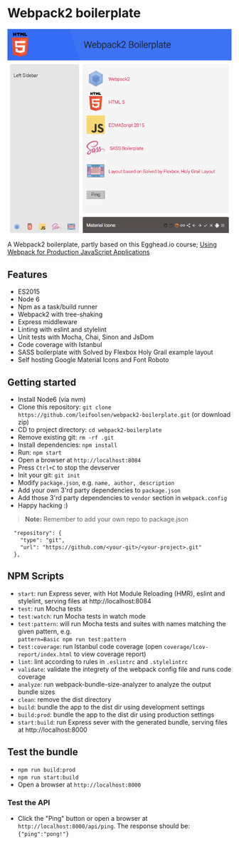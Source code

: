 # Webpack2 boilerplate

![webpack2-boilerplate](./webpack2-boilerplate.png)

A Webpack2 boilerplate, partly based on this Egghead.io course; [Using Webpack for Production JavaScript Applications](https://egghead.io/courses/using-webpack-for-production-javascript-applications)

## Features
* ES2015
* Node 6
* Npm as a task/build runner
* Webpack2 with tree-shaking
* Express middleware
* Linting with eslint and stylelint
* Unit tests with Mocha, Chai, Sinon and JsDom 
* Code coverage with Istanbul
* SASS boilerplate with Solved by Flexbox Holy Grail example layout
* Self hosting Google Material Icons and Font Roboto

## Getting started
* Install Node6 (via nvm)
* Clone this repository: `git clone https://github.com/leifoolsen/webpack2-boilerplate.git` (or download zip)
* CD to project directory: `cd webpack2-boilerplate`
* Remove existing git: `rm -rf .git`
* Install dependencies: `npm install`
* Run: `npm start`
* Open a browser at `http://localhost:8084`
* Press `Ctrl+C` to stop the devserver
* Init your git: `git init`
* Modify `package.json`, e.g. `name, author, description` 
* Add your own 3'rd party dependencies  to `package.json`
* Add those 3'rd party dependencies to `vendor` section in `webpack.config`
* Happy hacking :)

>**Note:** Remember to add your own repo to package.json 
```
  "repository": {
    "type": "git",
    "url": "https://github.com/<your-git>/<your-project>.git"
  },
```

## NPM Scripts
* `start`: run Express sever, with Hot Module Reloading (HMR), eslint and stylelint, serving files at http://localhost:8084
* `test`: run Mocha tests
* `test:watch`: run Mocha tests in watch mode
* `test:pattern`: will run Mocha tests and suites with names matching the given pattern, e.g.<br/>`pattern=Basic npm run test:pattern`
* `test:coverage`: run Istanbul code coverage (open `coverage/lcov-report/index.html` to view coverage report)
* `lint`: lint according to rules in `.eslintrc` and `.stylelintrc`
* `validate`: validate the integrety of the webpack config file and runs code coverage 
* `analyze`: run webpack-bundle-size-analyzer to analyze the output bundle sizes
* `clean`: remove the dist directory
* `build`: bundle the app to the dist dir using development settings
* `build:prod`: bundle the app to the dist dir using production settings
* `start:build`: run Express sever with the generated bundle, serving files at http://localhost:8000

## Test the bundle
* `npm run build:prod`
* `npm run start:build`
* Open a browser at `http://localhost:8000`

### Test the API
* Click the "Ping" button or open a browser at `http://localhost:8000/api/ping`. The response should be: `{"ping":"pong!"}`
